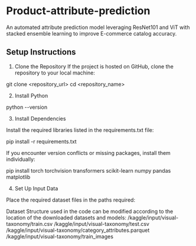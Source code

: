 # Product-attribute-prediction
An automated attribute prediction model leveraging ResNet101 and ViT with stacked ensemble learning to improve E-commerce catalog accuracy. 

## Setup Instructions

1. Clone the Repository
If the project is hosted on GitHub, clone the repository to your local machine:

git clone <repository_url>
cd <repository_name>

2. Install Python

python --version

3. Install Dependencies

Install the required libraries listed in the requirements.txt file:

pip install -r requirements.txt

If you encounter version conflicts or missing packages, install them individually:

pip install torch torchvision transformers scikit-learn numpy pandas matplotlib

4. Set Up Input Data

Place the required dataset files in the paths required:

Dataset Structure used in the code can be modified according to the location of the downloaded datasets and models:
/kaggle/input/visual-taxonomy/train.csv
/kaggle/input/visual-taxonomy/test.csv
/kaggle/input/visual-taxonomy/category_attributes.parquet
/kaggle/input/visual-taxonomy/train_images
